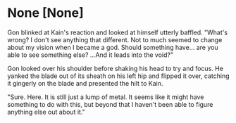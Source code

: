 # None [None]
Gon blinked at Kain's reaction and looked at himself utterly baffled. "What's wrong? I don't see anything that different. Not to much seemed to change about my vision when I became a god. Should something have... are you able to see something else? ...And it leads into the void?"

Gon looked over his shoulder before shaking his head to try and focus. He yanked the blade out of its sheath on his left hip and flipped it over, catching it gingerly on the blade and presented the hilt to Kain.

"Sure. Here. It is still just a lump of metal. It seems like it might have something to do with this, but beyond that I haven't been able to figure anything else out about it."
